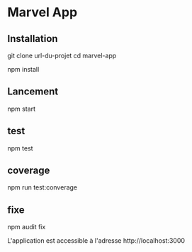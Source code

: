 # Marvel App

## Installation

git clone url-du-projet
cd marvel-app

npm install

## Lancement

npm start

## test

npm test

## coverage

npm run test:converage

## fixe

npm audit fix


L'application est accessible à l'adresse http://localhost:3000
